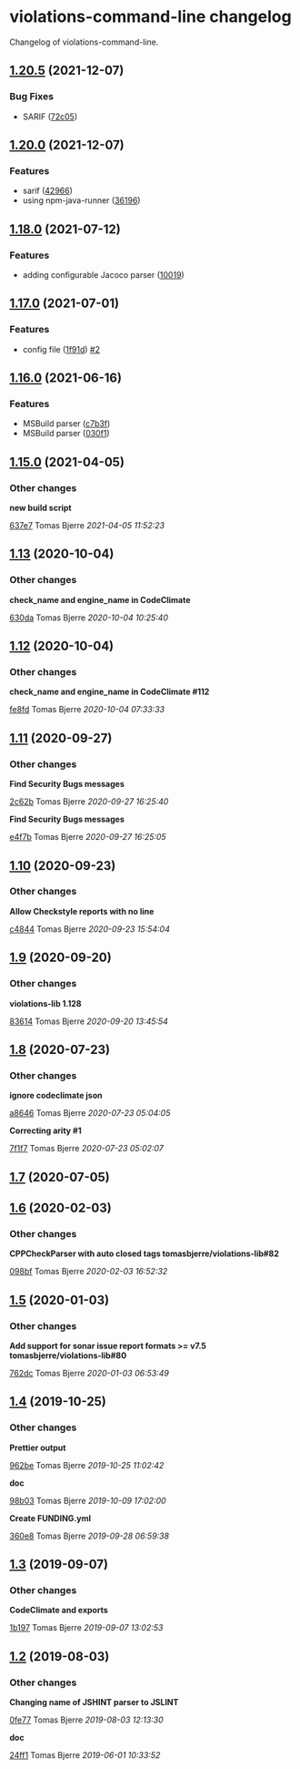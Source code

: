 # violations-command-line changelog

Changelog of violations-command-line.

## [1.20.5](https://github.com/tomasbjerre/violations-command-line/releases/tag/1.20.5) (2021-12-07)





### Bug Fixes

-  SARIF ([72c05](https://github.com/tomasbjerre/violations-command-line/commit/72c05c08d44d359))  



## [1.20.0](https://github.com/tomasbjerre/violations-command-line/releases/tag/1.20.0) (2021-12-07)



### Features

-  sarif ([42966](https://github.com/tomasbjerre/violations-command-line/commit/42966e069c22f79))  
-  using npm-java-runner ([36196](https://github.com/tomasbjerre/violations-command-line/commit/36196e167682267))  





## [1.18.0](https://github.com/tomasbjerre/violations-command-line/releases/tag/1.18.0) (2021-07-12)



### Features

-  adding configurable Jacoco parser ([10019](https://github.com/tomasbjerre/violations-command-line/commit/10019b527ec5ac8))  





## [1.17.0](https://github.com/tomasbjerre/violations-command-line/releases/tag/1.17.0) (2021-07-01)



### Features

-  config file ([1f91d](https://github.com/tomasbjerre/violations-command-line/commit/1f91dc8360ac6a1))  [#2](https://github.com/tomasbjerre/violations-command-line/issues/2)  





## [1.16.0](https://github.com/tomasbjerre/violations-command-line/releases/tag/1.16.0) (2021-06-16)



### Features

-  MSBuild parser ([c7b3f](https://github.com/tomasbjerre/violations-command-line/commit/c7b3f710150f3f3))  
-  MSBuild parser ([030f1](https://github.com/tomasbjerre/violations-command-line/commit/030f1b84ffb3019))  





## [1.15.0](https://github.com/tomasbjerre/violations-command-line/releases/tag/1.15.0) (2021-04-05)







### Other changes

**new build script**


[637e7](https://github.com/tomasbjerre/violations-command-line/commit/637e7010efde113) Tomas Bjerre *2021-04-05 11:52:23*


## [1.13](https://github.com/tomasbjerre/violations-command-line/releases/tag/1.13) (2020-10-04)







### Other changes

**check_name and engine_name in CodeClimate**


[630da](https://github.com/tomasbjerre/violations-command-line/commit/630da33016ca8a0) Tomas Bjerre *2020-10-04 10:25:40*


## [1.12](https://github.com/tomasbjerre/violations-command-line/releases/tag/1.12) (2020-10-04)







### Other changes

**check_name and engine_name in CodeClimate #112**


[fe8fd](https://github.com/tomasbjerre/violations-command-line/commit/fe8fdc33daa2a16) Tomas Bjerre *2020-10-04 07:33:33*


## [1.11](https://github.com/tomasbjerre/violations-command-line/releases/tag/1.11) (2020-09-27)







### Other changes

**Find Security Bugs messages**


[2c62b](https://github.com/tomasbjerre/violations-command-line/commit/2c62be0deab14b8) Tomas Bjerre *2020-09-27 16:25:40*

**Find Security Bugs messages**


[e4f7b](https://github.com/tomasbjerre/violations-command-line/commit/e4f7bec65726c97) Tomas Bjerre *2020-09-27 16:25:05*


## [1.10](https://github.com/tomasbjerre/violations-command-line/releases/tag/1.10) (2020-09-23)







### Other changes

**Allow Checkstyle reports with no line**


[c4844](https://github.com/tomasbjerre/violations-command-line/commit/c48443b111462b2) Tomas Bjerre *2020-09-23 15:54:04*


## [1.9](https://github.com/tomasbjerre/violations-command-line/releases/tag/1.9) (2020-09-20)







### Other changes

**violations-lib 1.128**


[83614](https://github.com/tomasbjerre/violations-command-line/commit/83614cf9591932f) Tomas Bjerre *2020-09-20 13:45:54*


## [1.8](https://github.com/tomasbjerre/violations-command-line/releases/tag/1.8) (2020-07-23)







### Other changes

**ignore codeclimate json**


[a8646](https://github.com/tomasbjerre/violations-command-line/commit/a8646f2cdf33a14) Tomas Bjerre *2020-07-23 05:04:05*

**Correcting arity #1**


[7f1f7](https://github.com/tomasbjerre/violations-command-line/commit/7f1f766f2cf6b6c) Tomas Bjerre *2020-07-23 05:02:07*


## [1.7](https://github.com/tomasbjerre/violations-command-line/releases/tag/1.7) (2020-07-05)








## [1.6](https://github.com/tomasbjerre/violations-command-line/releases/tag/1.6) (2020-02-03)







### Other changes

**CPPCheckParser with auto closed <error/> tags tomasbjerre/violations-lib#82**


[098bf](https://github.com/tomasbjerre/violations-command-line/commit/098bf2345260f16) Tomas Bjerre *2020-02-03 16:52:32*


## [1.5](https://github.com/tomasbjerre/violations-command-line/releases/tag/1.5) (2020-01-03)







### Other changes

**Add support for sonar issue report formats >= v7.5 tomasbjerre/violations-lib#80**


[762dc](https://github.com/tomasbjerre/violations-command-line/commit/762dcbdfa148382) Tomas Bjerre *2020-01-03 06:53:49*


## [1.4](https://github.com/tomasbjerre/violations-command-line/releases/tag/1.4) (2019-10-25)







### Other changes

**Prettier output**


[962be](https://github.com/tomasbjerre/violations-command-line/commit/962be4a38fd75ca) Tomas Bjerre *2019-10-25 11:02:42*

**doc**


[98b03](https://github.com/tomasbjerre/violations-command-line/commit/98b03b401386512) Tomas Bjerre *2019-10-09 17:02:00*

**Create FUNDING.yml**


[360e8](https://github.com/tomasbjerre/violations-command-line/commit/360e88fbf067390) Tomas Bjerre *2019-09-28 06:59:38*


## [1.3](https://github.com/tomasbjerre/violations-command-line/releases/tag/1.3) (2019-09-07)







### Other changes

**CodeClimate and exports**


[1b197](https://github.com/tomasbjerre/violations-command-line/commit/1b197c14276385f) Tomas Bjerre *2019-09-07 13:02:53*


## [1.2](https://github.com/tomasbjerre/violations-command-line/releases/tag/1.2) (2019-08-03)







### Other changes

**Changing name of JSHINT parser to JSLINT**


[0fe77](https://github.com/tomasbjerre/violations-command-line/commit/0fe772cfe9fa257) Tomas Bjerre *2019-08-03 12:13:30*

**doc**


[24ff1](https://github.com/tomasbjerre/violations-command-line/commit/24ff17e322091e4) Tomas Bjerre *2019-06-01 10:33:52*


    